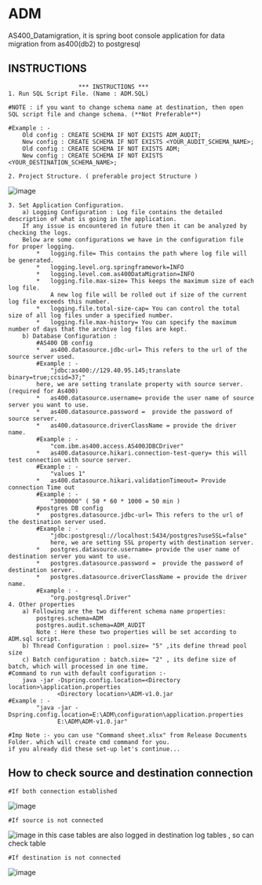 # ADM

AS400_Datamigration,
 it is spring boot console application for data migration from as400(db2) to postgresql
 
 ## INSTRUCTIONS
  						
						*** INSTRUCTIONS ***
	1. Run SQL Script File. (Name : ADM.SQL)
	
	#NOTE : if you want to change schema name at destination, then open SQL script file and change schema. (**Not Preferable**) 
	
	#Example : - 
		Old config : CREATE SCHEMA IF NOT EXISTS ADM_AUDIT;
		New config : CREATE SCHEMA IF NOT EXISTS <YOUR_AUDIT_SCHEMA_NAME>;
		Old config : CREATE SCHEMA IF NOT EXISTS ADM;
		New config : CREATE SCHEMA IF NOT EXISTS <YOUR_DESTINATION_SCHEMA_NAME>;
		
	2. Project Structure. ( preferable project Structure )
	
![image](https://user-images.githubusercontent.com/75680603/126644337-f8dea28c-ad89-4eef-9b61-b1d790dcbbb0.png)

	3. Set Application Configuration.	
		a) Logging Configuration : Log file contains the detailed description of what is going in the application.
		If any issue is encountered in future then it can be analyzed by checking the logs.
		Below are some configurations we have in the configuration file for proper logging.
			*	logging.file= This contains the path where log file will be generated.
			*	logging.level.org.springframework=INFO
			*	logging.level.com.as400DataMigration=INFO
			*	logging.file.max-size= This keeps the maximum size of each log file.
			 	A new log file will be rolled out if size of the current log file exceeds this number.
			*	logging.file.total-size-cap= You can control the total size of all log files under a specified number.
			*	logging.file.max-history= You can specify the maximum number of days that the archive log files are kept.
		b) Database Configuration : 
			#AS400 DB config
			*   as400.datasource.jdbc-url= This refers to the url of the source server used.
			#Example : - 
				"jdbc:as400://129.40.95.145;translate binary=true;ccsid=37;"
			here, we are setting translate property with source server. (required for As400)
			*   as400.datasource.username= provide the user name of source server you want to use.
			*   as400.datasource.password =  provide the password of source server.
			*   as400.datasource.driverClassName = provide the driver  name. 
			#Example : - 
				"com.ibm.as400.access.AS400JDBCDriver"
			*   as400.datasource.hikari.connection-test-query= this will test connection with source server. 
			#Example : - 
				"values 1"  
			*   as400.datasource.hikari.validationTimeout= Provide connection Time out  
			#Example : - 
				"3000000" ( 50 * 60 * 1000 = 50 min )
			#postgres DB config
			*   postgres.datasource.jdbc-url= This refers to the url of the destination server used.
			#Example : - 
				"jdbc:postgresql://localhost:5434/postgres?useSSL=false"
				here, we are setting SSL property with destination server. 
			*   postgres.datasource.username= provide the user name of destination server you want to use.
			*   postgres.datasource.password =  provide the password of destination server.
			*   postgres.datasource.driverClassName = provide the driver  name. 
			#Example : - 
				"org.postgresql.Driver"
	4. Other properties
		a) Following are the two different schema name properties: 
			postgres.schema=ADM
			postgres.audit.schema=ADM_AUDIT
			Note : Here these two properties will be set according to ADM.sql script.
		b) Thread Configuration : pool.size= "5" ,its define thread pool size 
		c) Batch configuration : batch.size= "2" , its define size of batch, which will processed in one time.
    #Command to run with default configuration :-
    	java -jar -Dspring.config.location=<Directory location>\application.properties 
    			  <Directory location>\ADM-v1.0.jar
    #Example : -
    		"java -jar -Dspring.config.location=E:\ADM\configuration\application.properties 
    			  E:\ADM\ADM-v1.0.jar"
    			     
    #Imp Note :- you can use "Command sheet.xlsx" from Release Documents Folder. which will create cmd command for you.
    if you already did these set-up let's continue...
    
## How to check source and destination connection
	
	#If both connection established 
![image](https://user-images.githubusercontent.com/75680603/126661325-f7855d8f-ed4b-4aa9-8d70-7a7e8824cbfc.png)
	
	#If source is not connected 
![image](https://user-images.githubusercontent.com/75680603/126661445-1772e8d4-5c8d-4cff-bac4-19e74b513f12.png)
	 in this case tables are also logged in destination log tables , so can check table

	#If destination is not connected
![image](https://user-images.githubusercontent.com/75680603/126661560-ae34aae5-3bfa-43f8-a614-f01e55323c93.png)


    

 

 
                                      


